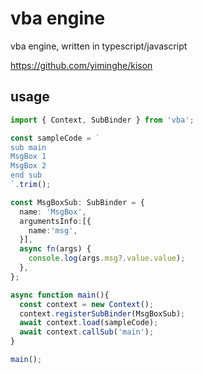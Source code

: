 # vba engine

vba engine, written in typescript/javascript

https://github.com/yiminghe/kison

## usage

```typescript
import { Context, SubBinder } from 'vba';

const sampleCode = `
sub main
MsgBox 1
MsgBox 2
end sub
`.trim();

const MsgBoxSub: SubBinder = {
  name: 'MsgBox',
  argumentsInfo:[{
    name:'msg',
  }],
  async fn(args) {
    console.log(args.msg?.value.value);
  },
};

async function main(){
  const context = new Context();
  context.registerSubBinder(MsgBoxSub);
  await context.load(sampleCode);
  await context.callSub('main');
}

main();
```

